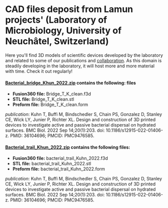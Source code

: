 # CAD files deposit from Lamun projects' (Laboratory of Microbiology, University of Neuchâtel, Switzerland)

Here you'll find 3D models of scientific devices developed by the laboratory and related to some of our publications and [collaboration](https://github.com/Bacterial-Fungal-Interactions-SFA). As this domain is steadily developing in the laboratory, it will host more and more material with time. Check it out regularly! 


#### [Bacterial_bridge_Khun_2022.zip](Bacterial_bridge_Kuhn_2022.zip) contains the following: files

- **Fusion360 file:** Bridge_T_K_clean.f3d
- **STL file:** Bridge_T_K_clean.stl
- **Preform file:** Bridge_T_K_clean.form

*publication*: Kuhn T, Buffi M, Bindschedler S, Chain PS, Gonzalez D, Stanley CE, Wick LY, Junier P, Richter XL. Design and construction of 3D printed devices to investigate active and passive bacterial dispersal on hydrated surfaces. BMC Biol. 2022 Sep 14;20(1):203. doi: 10.1186/s12915-022-01406-z. PMID: 36104696; PMCID: PMC9476585.

#### [Bacterial_trail_Khun_2022.zip](bacterial_trail_Kuhn_2022.zip) contains the following files:

- **Fusion360 file:** bacterial_trail_Kuhn_2022.f3d
- **STL file:** bacterial_trail_Kuhn_2022.stl
- **Preform file:** bacterial_trail_Kuhn_2022.form

*publication*: Kuhn T, Buffi M, Bindschedler S, Chain PS, Gonzalez D, Stanley CE, Wick LY, Junier P, Richter XL. Design and construction of 3D printed devices to investigate active and passive bacterial dispersal on hydrated surfaces. BMC Biol. 2022 Sep 14;20(1):203. doi: 10.1186/s12915-022-01406-z. PMID: 36104696; PMCID: PMC9476585.

